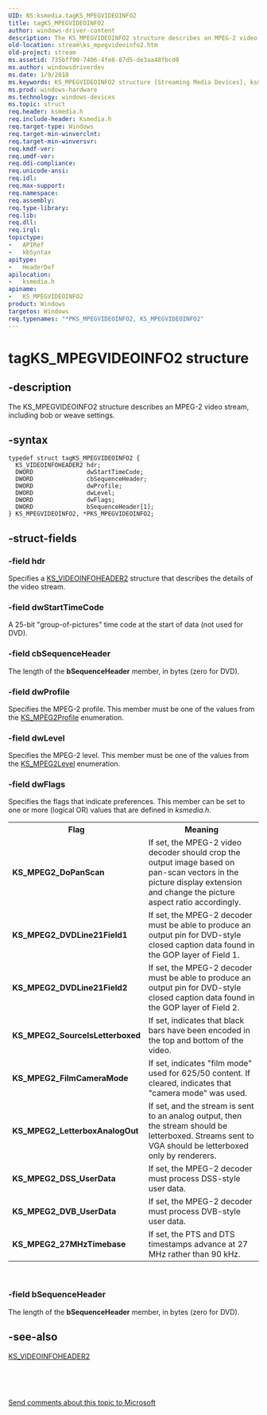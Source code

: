 ```yaml
---
UID: NS:ksmedia.tagKS_MPEGVIDEOINFO2
title: tagKS_MPEGVIDEOINFO2
author: windows-driver-content
description: The KS_MPEGVIDEOINFO2 structure describes an MPEG-2 video stream, including bob or weave settings.
old-location: stream\ks_mpegvideoinfo2.htm
old-project: stream
ms.assetid: 735bff90-7406-4fe8-87d5-de3aa48fbcd0
ms.author: windowsdriverdev
ms.date: 1/9/2018
ms.keywords: KS_MPEGVIDEOINFO2 structure [Streaming Media Devices], ksmedia/KS_MPEGVIDEOINFO2, PKS_MPEGVIDEOINFO2 structure pointer [Streaming Media Devices], ksmedia/PKS_MPEGVIDEOINFO2, vidcapstruct_decbdb49-a4a2-44d6-a005-bd3cbe0df02e.xml, PKS_MPEGVIDEOINFO2, tagKS_MPEGVIDEOINFO2, stream.ks_mpegvideoinfo2, *PKS_MPEGVIDEOINFO2, KS_MPEGVIDEOINFO2
ms.prod: windows-hardware
ms.technology: windows-devices
ms.topic: struct
req.header: ksmedia.h
req.include-header: Ksmedia.h
req.target-type: Windows
req.target-min-winverclnt: 
req.target-min-winversvr: 
req.kmdf-ver: 
req.umdf-ver: 
req.ddi-compliance: 
req.unicode-ansi: 
req.idl: 
req.max-support: 
req.namespace: 
req.assembly: 
req.type-library: 
req.lib: 
req.dll: 
req.irql: 
topictype:
-	APIRef
-	kbSyntax
apitype:
-	HeaderDef
apilocation:
-	ksmedia.h
apiname:
-	KS_MPEGVIDEOINFO2
product: Windows
targetos: Windows
req.typenames: "*PKS_MPEGVIDEOINFO2, KS_MPEGVIDEOINFO2"
---
```


# tagKS_MPEGVIDEOINFO2 structure


## -description


The KS_MPEGVIDEOINFO2 structure describes an MPEG-2 video stream, including bob or weave settings.


## -syntax


````
typedef struct tagKS_MPEGVIDEOINFO2 {
  KS_VIDEOINFOHEADER2 hdr;
  DWORD               dwStartTimeCode;
  DWORD               cbSequenceHeader;
  DWORD               dwProfile;
  DWORD               dwLevel;
  DWORD               dwFlags;
  DWORD               bSequenceHeader[1];
} KS_MPEGVIDEOINFO2, *PKS_MPEGVIDEOINFO2;
````


## -struct-fields




### -field hdr

Specifies a <a href="..\ksmedia\ns-ksmedia-tagks_videoinfoheader2.md">KS_VIDEOINFOHEADER2</a> structure that describes the details of the video stream.


### -field dwStartTimeCode

A 25-bit "group-of-pictures" time code at the start of data (not used for DVD).


### -field cbSequenceHeader

The length of the <b>bSequenceHeader</b> member, in bytes (zero for DVD).


### -field dwProfile

Specifies the MPEG-2 profile. This member must be one of the values from the <a href="..\ksmedia\ne-ksmedia-ks_mpeg2profile.md">KS_MPEG2Profile</a> enumeration.


### -field dwLevel

Specifies the MPEG-2 level. This member must be one of the values from the <a href="..\ksmedia\ne-ksmedia-ks_mpeg2level.md">KS_MPEG2Level</a> enumeration.


### -field dwFlags

Specifies the flags that indicate preferences. This member can be set to one or more (logical OR) values that are defined in <i>ksmedia.h</i>.
<table>
<tr>
<th>Flag</th>
<th>Meaning</th>
</tr>
<tr>
<td>
<b>KS_MPEG2_DoPanScan</b>

</td>
<td>
If set, the MPEG-2 video decoder should crop the output image based on pan-scan vectors in the picture display extension and change the picture aspect ratio accordingly.

</td>
</tr>
<tr>
<td>
<b>KS_MPEG2_DVDLine21Field1</b>

</td>
<td>
If set, the MPEG-2 decoder must be able to produce an output pin for DVD-style closed caption data found in the GOP layer of Field 1.

</td>
</tr>
<tr>
<td>
<b>KS_MPEG2_DVDLine21Field2</b>

</td>
<td>
If set, the MPEG-2 decoder must be able to produce an output pin for DVD-style closed caption data found in the GOP layer of Field 2.

</td>
</tr>
<tr>
<td>
<b>KS_MPEG2_SourceIsLetterboxed</b>

</td>
<td>
If set, indicates that black bars have been encoded in the top and bottom of the video.

</td>
</tr>
<tr>
<td>
<b>KS_MPEG2_FilmCameraMode</b>

</td>
<td>
If set, indicates "film mode" used for 625/50 content. If cleared, indicates that "camera mode" was used.

</td>
</tr>
<tr>
<td>
<b>KS_MPEG2_LetterboxAnalogOut</b>

</td>
<td>
If set, and the stream is sent to an analog output, then the stream should be letterboxed. Streams sent to VGA should be letterboxed only by renderers.

</td>
</tr>
<tr>
<td>
<b>KS_MPEG2_DSS_UserData</b>

</td>
<td>
If set, the MPEG-2 decoder must process DSS-style user data.

</td>
</tr>
<tr>
<td>
<b>KS_MPEG2_DVB_UserData</b>

</td>
<td>
If set, the MPEG-2 decoder must process DVB-style user data.

</td>
</tr>
<tr>
<td>
<b>KS_MPEG2_27MHzTimebase</b>

</td>
<td>
If set, the PTS and DTS timestamps advance at 27 MHz rather than 90 kHz.

</td>
</tr>
</table> 


### -field bSequenceHeader

The length of the <b>bSequenceHeader</b> member, in bytes (zero for DVD).


## -see-also

<a href="..\ksmedia\ns-ksmedia-tagks_videoinfoheader2.md">KS_VIDEOINFOHEADER2</a>

 

 

<a href="mailto:wsddocfb@microsoft.com?subject=Documentation%20feedback [stream\stream]:%20KS_MPEGVIDEOINFO2 structure%20 RELEASE:%20(1/9/2018)&amp;body=%0A%0APRIVACY STATEMENT%0A%0AWe use your feedback to improve the documentation. We don't use your email address for any other purpose, and we'll remove your email address from our system after the issue that you're reporting is fixed. While we're working to fix this issue, we might send you an email message to ask for more info. Later, we might also send you an email message to let you know that we've addressed your feedback.%0A%0AFor more info about Microsoft's privacy policy, see http://privacy.microsoft.com/en-us/default.aspx." title="Send comments about this topic to Microsoft">Send comments about this topic to Microsoft</a>

